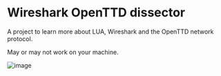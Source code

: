 # Wireshark OpenTTD dissector 
A project to learn more about LUA, Wireshark and the OpenTTD network protocol. 

May or may not work on your machine.

![image](https://user-images.githubusercontent.com/3177915/143790674-068f8feb-f43c-41f2-9fbd-6bd7a35ccbc5.png)
